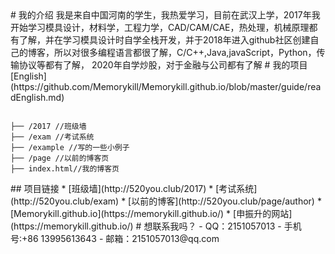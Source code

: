 <html>
<div class="github-card" data-github="Memorykill" data-width="400" data-height="" data-theme="default"></div>
<script src="//cdn.jsdelivr.net/github-cards/latest/widget.js"></script>
</html>
# 我的介绍
我是来自中国河南的学生，我热爱学习，目前在武汉上学，2017年我开始学习模具设计，材料学，工程力学，CAD/CAM/CAE，热处理，机械原理都有了解，并在学习模具设计时自学全栈开发，并于2018年进入github社区创建自己的博客，所以对很多编程语言都很了解，C/C++,Java,javaScript，Python，传输协议等都有了解，
2020年自学炒股，对于金融与公司都有了解
# 我的项目[English](https://github.com/Memorykill/Memorykill.github.io/blob/master/guide/readEnglish.md)
<pre><code>
├── /2017 //班级墙
├── /exam //考试系统
├── /example //写的一些小例子
├── /page //以前的博客页
├── index.html//我的博客页
</pre></code>
## 项目链接
* [班级墙](http://520you.club/2017)
* [考试系统](http://520you.club/exam)
* [以前的博客](http://520you.club/page/author)
* [Memorykill.github.io](https://memorykill.github.io/)
* [申振升的网站](https://memorykill.github.io/)
# 想联系我吗？
- QQ：2151057013 
- 手机号:+86 13995613643 
- 邮箱：2151057013@qq.com
